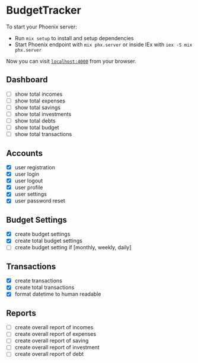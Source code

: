 # BudgetTracker

To start your Phoenix server:

  * Run `mix setup` to install and setup dependencies
  * Start Phoenix endpoint with `mix phx.server` or inside IEx with `iex -S mix phx.server`

Now you can visit [`localhost:4000`](http://localhost:4000) from your browser.


## Dashboard

- [ ] show total incomes
- [ ] show total expenses
- [ ] show total savings
- [ ] show total investments
- [ ] show total debts
- [ ] show total budget
- [ ] show total transactions

## Accounts

- [x] user registration
- [x] user login
- [x] user logout
- [x] user profile
- [x] user settings
- [x] user password reset

## Budget Settings
- [x] create budget settings
- [x] create total budget settings 
- [ ] create budget setting if [monthly, weekly, daily]

## Transactions
- [x] create transactions
- [x] create total transactions
- [x] format datetime to human readable 

## Reports
- [ ] create overall report of incomes
- [ ] create overall report of expenses
- [ ] create overall report of saving 
- [ ] create overall report of investment
- [ ] create overall report of debt 
